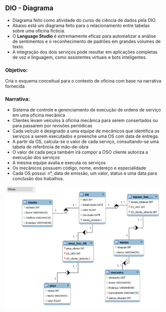 ## DIO - Diagrama

- Diagrama feito como atividade do curso de ciência de dados pela DIO.
- Abaixo está um diagrama feito para o relacionamento entre tabelas sobre uma oficina fictícia.
- O **Language Studio** é extremamente eficaz para automatizar a análise de sentimentos e o reconhecimento de padrões em grandes volumes de texto.
- A integração dos dois serviços pode resultar em aplicações completas de voz e linguagem, como assistentes virtuais e bots inteligentes.

### **Objetivo:**

Cria o esquema conceitual para o contexto de oficina com base na narrativa fornecida

### **Narrativa:**

-   Sistema de controle e gerenciamento de execução de ordens de serviço em uma oficina mecânica
-   Clientes levam veículos à oficina mecânica para serem consertados ou para passarem por revisões periódicas
-   Cada veículo é designado a uma equipe de mecânicos que identifica os serviços a serem executados e preenche uma OS com data de entrega.
-   A partir da OS, calcula-se o valor de cada serviço, consultando-se uma tabela de referência de mão-de-obra
-   O valor de cada peça também irá compor a OSO cliente autoriza a execução dos serviços
-   A mesma equipe avalia e executa os serviços
-   Os mecânicos possuem código, nome, endereço e especialidade
-   Cada OS possui: n°, data de emissão, um valor, status e uma data para conclusão dos trabalhos.

![alt text](modelagemoficina.png)